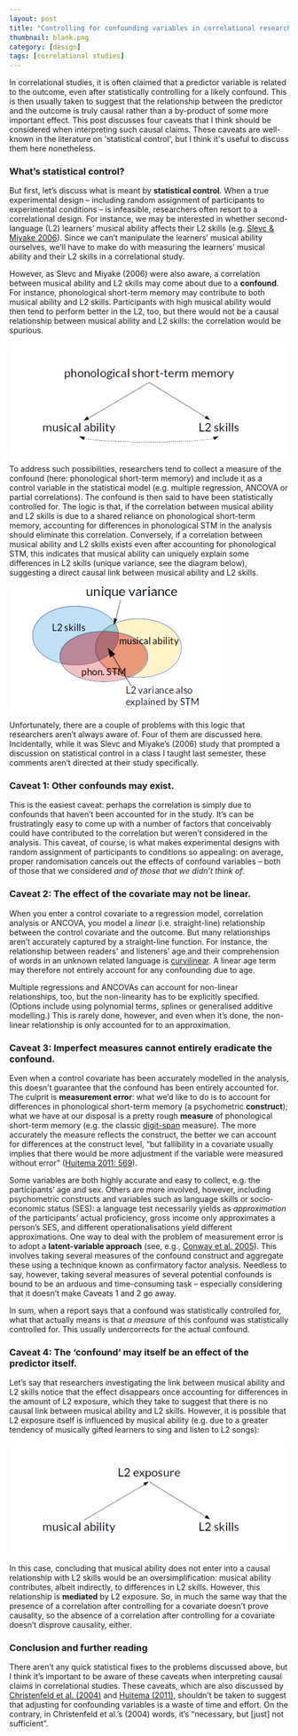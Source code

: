 ```yaml
---
layout: post
title: "Controlling for confounding variables in correlational research: Four caveats"
thumbnail: blank.png
category: [design]
tags: [correlational studies]
---
```


In correlational studies, it is often claimed that a predictor variable is related to the outcome, even after statistically controlling for a likely confound. This is then usually taken to suggest that the relationship between the predictor and the outcome is truly causal rather than a by-product of some more important effect. This post discusses four caveats that I think should be considered when interpreting such causal claims. These caveats are well-known in the literature on 'statistical control', but I think it's useful to discuss them here nonetheless.

<!--more-->

### What’s statistical control?
But first, let’s discuss what is meant by **statistical control**. When a true experimental design – including random assignment of participants to experimental conditions – is infeasible, researchers often resort to a correlational design. For instance, we may be interested in whether second-language (L2) learners’ musical ability affects their L2 skills (e.g. [Slevc & Miyake 2006](http://www.lmcl.umd.edu/pubs/Slevc_Miyake_06.pdf)). Since we can’t manipulate the learners’ musical ability ourselves, we’ll have to make do with measuring the learners’ musical ability and their L2 skills in a correlational study. 

However, as Slevc and Miyake (2006) were also aware, a correlation between musical ability and L2 skills may come about due to a **confound**. For instance, phonological short-term memory may contribute to both musical ability and L2 skills. Participants with high musical ability would then tend to perform better in the L2, too, but there would not be a causal relationship between musical ability and L2 skills: the correlation would be spurious.

<img src="/images/SpuriousCorrelation.png" alt="Spurious correlation"/>

To address such possibilities, researchers tend to collect a measure of the confound (here: phonological short-term memory) and include it as a control variable in the statistical model (e.g. multiple regression, ANCOVA or partial correlations). The confound is then said to have been statistically controlled for. The logic is that, if the correlation between musical ability and L2 skills is due to a shared reliance on phonological short-term memory, accounting for differences in phonological STM in the analysis should eliminate this correlation. Conversely, if a correlation between musical ability and L2 skills exists even after accounting for phonological STM, this indicates that musical ability can uniquely explain some differences in L2 skills (unique variance, see the diagram below), suggesting a direct causal link between musical ability and L2 skills.

<img src="/images/SharedVariance.png" alt="Shared and unique variance">

Unfortunately, there are a couple of problems with this logic that researchers aren’t always aware of. Four of them are discussed here. Incidentally, while it was Slevc and Miyake’s (2006) study that prompted a discussion on statistical control in a class I taught last semester, these comments aren’t directed at their study specifically.

### Caveat 1: Other confounds may exist.
This is the easiest caveat: perhaps the correlation is simply due to confounds that haven’t been accounted for in the study. It’s can be frustratingly easy to come up with a number of factors that conceivably could have contributed to the correlation but weren’t considered in the analysis. This caveat, of course, is what makes experimental designs with random assignment of participants to conditions so appealing: on average, proper randomisation cancels out the effects of confound variables – both of those that we considered *and of those that we didn’t think of*.

### Caveat 2: The effect of the covariate may not be linear.
When you enter a control covariate to a regression model, correlation analysis or ANCOVA, you model a _linear_ (i.e. straight-line) relationship between the control covariate and the outcome. But many relationships aren’t accurately captured by a straight-line function. For instance, the relationship between readers' and listeners' age and their comprehension of words in an unknown related language is [curvilinear](http://dx.doi.org/10.1515/iral-2015-0001). A linear age term may therefore not entirely account for any confounding due to age.

Multiple regressions and ANCOVAs can account for non-linear relationships, too, but the non-linearity has to be explicitly specified. (Options include using polynomial terms, splines or generalised additive modelling.) This is rarely done, however, and even when it’s done, the non-linear relationship is only accounted for to an approximation.

### Caveat 3: Imperfect measures cannot entirely eradicate the confound.
Even when a control covariate has been accurately modelled in the analysis, this doesn’t guarantee that the confound has been entirely accounted for. The culprit is **measurement error**: what we’d like to do is to account for differences in phonological short-term memory (a psychometric **construct**); what we have at our disposal is a pretty rough **measure** of phonological short-term memory (e.g. the classic [digit-span](https://en.wikipedia.org/wiki/Memory_span#Digit-span) measure). The more accurately the measure reflects the construct, the better we can account for differences at the construct level, “but fallibility in a covariate usually implies that there would be more adjustment if the variable were measured without error” ([Huitema 2011: 569](http://eu.wiley.com/WileyCDA/WileyTitle/productCd-047174896X.html)).

Some variables are both highly accurate and easy to collect, e.g. the participants’ age and sex. Others are more involved, however, including psychometric constructs and variables such as language skills or socio-economic status (SES): a language test necessarily yields as _approximation_ of the participants’ actual proficiency, gross income only approximates a person’s SES, and different operationalisations yield different approximations. One way to deal with the problem of measurement error is to adopt a **latent-variable approach** (see, e.g., [Conway et al. 2005](http://www.ncbi.nlm.nih.gov/pubmed/16523997)). This involves taking several measures of the confound construct and aggregate these using a technique known as confirmatory factor analysis. Needless to say, however, taking several measures of several potential confounds is bound to be an arduous and time-consuming task – especially considering that it doesn’t make Caveats 1 and 2 go away.

In sum, when a report says that a confound was statistically controlled for, what that actually means is that _a measure_ of this confound was statistically controlled for. This usually undercorrects for the actual confound.

### Caveat 4: The ‘confound’ may itself be an effect of the predictor itself.
Let’s say that researchers investigating the link between musical ability and L2 skills notice that the effect disappears once accounting for differences in the amount of L2 exposure, which they take to suggest that there is no causal link between musical ability and L2 skills. However, it is possible that L2 exposure itself is influenced by musical ability (e.g. due to a greater tendency of musically gifted learners to sing and listen to L2 songs):

<img src="/images/Overadjusting.png" alt="Overadjusting">

In this case, concluding that musical ability does not enter into a causal relationship with L2 skills would be an oversimplification: musical ability contributes, albeit indirectly, to differences in L2 skills. However, this relationship is **mediated** by L2 exposure. So, in much the same way that the presence of a correlation after controlling for a covariate doesn’t prove causality, so the absence of a correlation after controlling for a covariate doesn’t disprove causality, either.

### Conclusion and further reading
There aren’t any quick statistical fixes to the problems discussed above, but I think it’s important to be aware of these caveats when interpreting causal claims in correlational studies. These caveats, which are also discussed by [Christenfeld et al. (2004)](http://psy2.ucsd.edu/~nchristenfeld/Publications_files/statcontrol.pdf) and [Huitema (2011)](http://eu.wiley.com/WileyCDA/WileyTitle/productCd-047174896X.html), shouldn’t be taken to suggest that adjusting for confounding variables is a waste of time and effort. On the contrary, in Christenfeld et al.’s (2004) words, it’s “necessary, but [just] not sufficient”.
